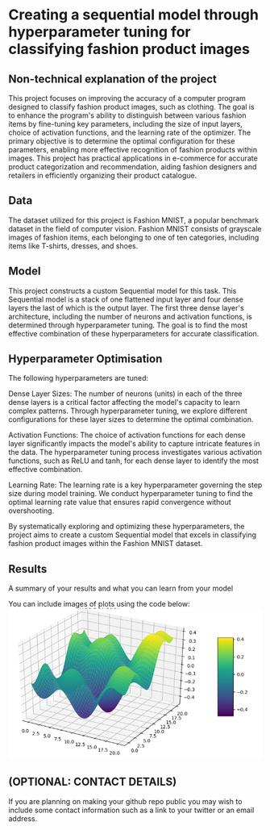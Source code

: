 # Creating a sequential model through hyperparameter tuning for classifying fashion product images


## Non-technical explanation of the project

This project focuses on improving the accuracy of a computer program designed to classify fashion product images, such as clothing. The goal is to enhance the program's ability to distinguish between various fashion items by fine-tuning key parameters, including the size of input layers, choice of activation functions, and the learning rate of the optimizer. The primary objective is to determine the optimal configuration for these parameters, enabling more effective recognition of fashion products within images. This project has practical applications in e-commerce for accurate product categorization and recommendation, aiding fashion designers and retailers in efficiently organizing their product catalogue.

## Data

The dataset utilized for this project is Fashion MNIST, a popular benchmark dataset in the field of computer vision. Fashion MNIST consists of grayscale images of fashion items, each belonging to one of ten categories, including items like T-shirts, dresses, and shoes.


## Model

This project constructs a custom Sequential model for this task. This Sequential model is a stack of one flattened input layer and four dense layers the last of which is the output layer. The first three dense layer's architecture, including the number of neurons and activation functions, is determined through hyperparameter tuning. The goal is to find the most effective combination of these hyperparameters for accurate classification.

## Hyperparameter Optimisation

The following hyperparameters are tuned:

Dense Layer Sizes: The number of neurons (units) in each of the three dense layers is a critical factor affecting the model's capacity to learn complex patterns. Through hyperparameter tuning, we explore different configurations for these layer sizes to determine the optimal combination.

Activation Functions: The choice of activation functions for each dense layer significantly impacts the model's ability to capture intricate features in the data. The hyperparameter tuning process investigates various activation functions, such as ReLU and tanh, for each dense layer to identify the most effective combination.

Learning Rate: The learning rate is a key hyperparameter governing the step size during model training. We conduct hyperparameter tuning to find the optimal learning rate value that ensures rapid convergence without overshooting.

By systematically exploring and optimizing these hyperparameters, the project aims to create a custom Sequential model that excels in classifying fashion product images within the Fashion MNIST dataset.

## Results
A summary of your results and what you can learn from your model 

You can include images of plots using the code below:
![Screenshot](image.png)

## (OPTIONAL: CONTACT DETAILS)
If you are planning on making your github repo public you may wish to include some contact information such as a link to your twitter or an email address. 


